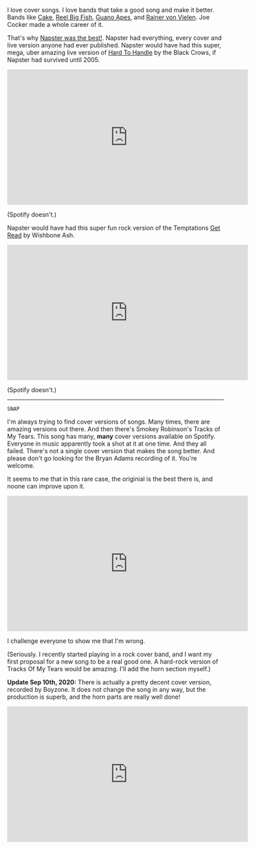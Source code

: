 <!--
.. title: The Tracks Of My Tears
.. slug: the-tracks-of-my-tears
.. date: 2020-08-08 08:08:08 UTC+02:00
.. tags: 
.. category: 
.. link: 
.. description: 
.. type: text
-->

I love cover songs. I love bands that take a good song and make it better. Bands like [Cake](https://www.youtube.com/watch?v=f9rCUQjmkxU), [Reel Big Fish](https://www.youtube.com/watch?v=QHpU0ZfXZ_g), [Guano Apes](https://www.youtube.com/watch?v=Q9jJufz9RNE), and [Rainer von Vielen](https://www.youtube.com/watch?v=oYFe76uvmms). Joe Cocker made a whole career of it.

That's why [Napster was the best!](link://slug/hard-to-handle). Napster had everything, every cover and live version anyone had ever published. Napster would have had this super, mega, uber amazing live version of [Hard To Handle](link://slug/hard-to-handle) by the Black Crows, if Napster had survived until 2005.

<div class="video-container">
<iframe width="560" height="315" src="https://www.youtube.com/embed/ilFOdcrLvHo?start=3" frameborder="0" allow="accelerometer; autoplay; encrypted-media; gyroscope; picture-in-picture" allowfullscreen></iframe>
</div>

(Spotify doesn't.)

Napster would have had this super fun rock version of the Temptations [Get Read](https://www.youtube.com/watch?v=PV97roslmt0) by Wishbone Ash.

<div class="video-container">
<iframe width="560" height="315" src="https://www.youtube.com/embed/NLqyFH6wo4k" frameborder="0" allow="accelerometer; autoplay; encrypted-media; gyroscope; picture-in-picture" allowfullscreen></iframe>
</div>

(Spotify doesn't.)

***

<code>SNAP</code>

I'm always trying to find cover versions of songs. Many times, there are amazing versions out there. And then there's Smokey Robinson's Tracks of My Tears. This song has many, **many** cover versions available on Spotify. Everyone in music apparently took a shot at it at one time. And they all failed. There's not a single cover version that makes the song better. And please don't go looking for the Bryan Adams recording of it. You're welcome.

It seems to me that in this rare case, the originial is the best there is, and noone can improve upon it.

<div class="video-container">
<iframe width="560" height="315" src="https://www.youtube.com/embed/rNS6D4hSQdA" frameborder="0" allow="accelerometer; autoplay; encrypted-media; gyroscope; picture-in-picture" allowfullscreen></iframe>
</div>

I challenge everyone to show me that I'm wrong.

(Seriously. I recently started playing in a rock cover band, and I want my first proposal for a new song to be a real good one. A hard-rock version of Tracks Of My Tears would be amazing. I'll add the horn section myself.)

**Update Sep 10th, 2020:** There is actually a pretty decent cover version, recorded by Boyzone. It does not change the song in any way, but the production is superb, and the horn parts are really well done!

<div class="video-container">
<iframe width="560" height="315" src="https://www.youtube-nocookie.com/embed/s17xomf6RN8" frameborder="0" allow="accelerometer; autoplay; encrypted-media; gyroscope; picture-in-picture" allowfullscreen></iframe>
</div>
